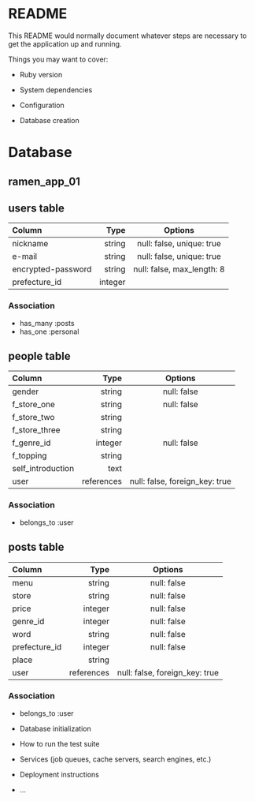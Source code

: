 # README

This README would normally document whatever steps are necessary to get the
application up and running.

Things you may want to cover:

* Ruby version

* System dependencies

* Configuration

* Database creation

# Database
## ramen_app_01

## users table

| Column                   | Type               | Options                         |
|:-------------------------|-------------------:|:-------------------------------:|
| nickname                 | string             | null: false, unique: true   |
| e-mail                   | string             | null: false, unique: true   |
| encrypted-password       | string             | null: false, max_length: 8      |
| prefecture_id            | integer            |                                 |


### Association
- has_many :posts
- has_one :personal


## people table

| Column                   | Type               | Options                         |
|:-------------------------|-------------------:|:-------------------------------:|
| gender                   | string             | null: false                     |
| f_store_one              | string             | null: false                     |
| f_store_two              | string             |                                 |
| f_store_three            | string             |                                 |
| f_genre_id               | integer            | null: false                     |
| f_topping                | string             |                                 |
| self_introduction        | text               |                                 |
| user                     | references         | null: false, foreign_key: true  |

### Association
- belongs_to :user


## posts table

| Column                   | Type               | Options                         |
|:-------------------------|-------------------:|:-------------------------------:|
| menu                     | string             | null: false                     |
| store                    | string             | null: false                     |
| price                    | integer            | null: false                     |
| genre_id                 | integer            | null: false                     |
| word                     | string             | null: false                     |
| prefecture_id            | integer            | null: false                     |
| place                    | string             |                                 |
| user                     | references         | null: false, foreign_key: true  |


### Association
- belongs_to :user

* Database initialization

* How to run the test suite

* Services (job queues, cache servers, search engines, etc.)

* Deployment instructions

* ...
